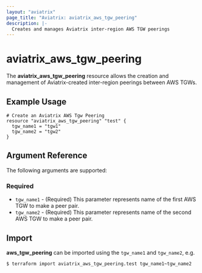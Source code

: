 ```yaml
---
layout: "aviatrix"
page_title: "Aviatrix: aviatrix_aws_tgw_peering"
description: |-
  Creates and manages Aviatrix inter-region AWS TGW peerings
---
```


# aviatrix_aws_tgw_peering

The **aviatrix_aws_tgw_peering** resource allows the creation and management of Aviatrix-created inter-region peerings between AWS TGWs.

## Example Usage

```hcl
# Create an Aviatrix AWS Tgw Peering
resource "aviatrix_aws_tgw_peering" "test" {
  tgw_name1 = "tgw1"
  tgw_name2 = "tgw2"
}
```

## Argument Reference

The following arguments are supported:

### Required
* `tgw_name1` - (Required) This parameter represents name of the first AWS TGW to make a peer pair.
* `tgw_name2` - (Required) This parameter represents name of the second AWS TGW to make a peer pair.

## Import

**aws_tgw_peering** can be imported using the `tgw_name1` and `tgw_name2`, e.g.

```
$ terraform import aviatrix_aws_tgw_peering.test tgw_name1~tgw_name2
```
